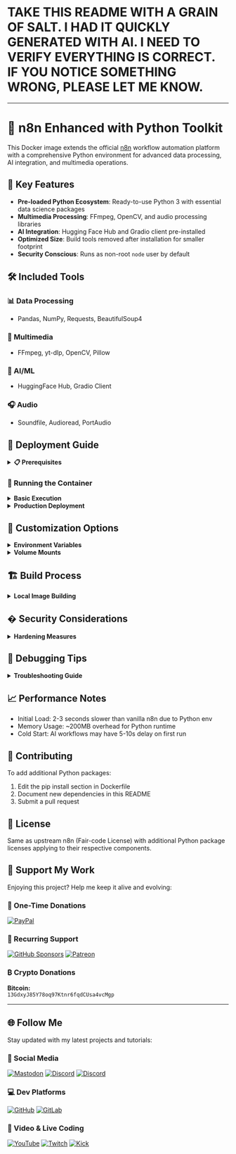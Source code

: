 # TAKE THIS README WITH A GRAIN OF SALT. I HAD IT QUICKLY GENERATED WITH AI. I NEED TO VERIFY EVERYTHING IS CORRECT. IF YOU NOTICE SOMETHING WRONG, PLEASE LET ME KNOW.

---

# 🐍 n8n Enhanced with Python Toolkit

This Docker image extends the official [n8n](https://n8n.io) workflow automation platform with a comprehensive Python environment for advanced data processing, AI integration, and multimedia operations.

## 🌟 Key Features

- **Pre-loaded Python Ecosystem**: Ready-to-use Python 3 with essential data science packages
- **Multimedia Processing**: FFmpeg, OpenCV, and audio processing libraries
- **AI Integration**: Hugging Face Hub and Gradio client pre-installed
- **Optimized Size**: Build tools removed after installation for smaller footprint
- **Security Conscious**: Runs as non-root `node` user by default

## 🛠️ Included Tools

### 📊 Data Processing
- Pandas, NumPy, Requests, BeautifulSoup4

### 🎥 Multimedia
- FFmpeg, yt-dlp, OpenCV, Pillow

### 🤖 AI/ML
- HuggingFace Hub, Gradio Client

### 🎧 Audio
- Soundfile, Audioread, PortAudio

## 🚀 Deployment Guide

<details>
<summary><strong>📋 Prerequisites</strong></summary>

- [ ] Docker Engine 20.10+
- [ ] Minimum 2GB RAM allocated to Docker
- [ ] 1vCPU minimum (2+ recommended for AI workflows)
- [ ] Know to use standard N8N Docker ENV Variables
    - [N8N Documentation for Environment Variables](https://docs.n8n.io/hosting/configuration/environment-variables/binary-data/)

</details>

### 🐳 Running the Container

<details>
<summary><strong>Basic Execution</strong></summary>

```bash
docker run -d \
  --name n8n-enhanced \
  -p 5678:5678 \
  -v /home/node:/home/node \
  ghcr.io/your-username/n8n-python:latest
```

</details><details> <summary><strong>Production Deployment</strong></summary>

```bash
docker run -d \
  --name n8n-production \
  -p 5678:5678 \
  -e N8N_BASIC_AUTH_ACTIVE=true \
  -e N8N_BASIC_AUTH_USER=admin \
  -e N8N_BASIC_AUTH_PASSWORD=securepassword \
  -v n8n_data:/home/node \
  -v /etc/localtime:/etc/localtime:ro \
  --restart unless-stopped \
  --memory 2g \
  --cpus 1.5 \
  ghcr.io/your-username/n8n-python:latest
```

</details>

## 🔧 Customization Options

<details>
<summary><strong>Environment Variables</strong></summary>

| Variable | Description | Default |
|----------|-------------|---------|
| `N8N_PORT` | Web UI port | 5678 |
| `N8N_BASIC_AUTH_ACTIVE` | Enable basic auth | false |
| `PYTHON_UNBUFFERED` | Python output settings | 1 |
| `TZ` | Timezone | UTC |
</details>

<details>
<summary><strong>Volume Mounts</strong></summary>

- `/home/node/.n8n`: n8n configuration and workflows
- `/home/node/app`: Custom node scripts
- `/tmp`: Temporary processing files
</details>

## 🏗️ Build Process
<details> <summary><strong>Local Image Building</strong></summary>

1. Clone the repository
2. Navigate to Dockerfile directory
3. Execute build command:

```bash
docker build -t n8n-custom:latest \
  --build-arg BUILD_DATE=$(date -u +'%Y-%m-%dT%H:%M:%SZ') .
```

4. Verify Image:

```bash
docker inspect n8n-custom:latest
```

</details>

## � Security Considerations
<details> <summary><strong>Hardening Measures</strong></summary>

- Non-root execution context
- Build-time toolchain removed
- Alpine Linux base for smaller attack surface
- Regular base image updates
- Virtual environment isolation

### Recommendations:

- Use secrets management for credentials
- Enable HTTPS reverse proxy
- Restrict network access

</details>

## 🐞 Debugging Tips

<details> <summary><strong>Troubleshooting Guide</strong></summary>

### Python Packages Not Found

```bash
docker exec -it n8n-enhanced /home/node/.n8nvenv/bin/pip list
```

### Missing Dependencies

```bash
docker exec -u root -it n8n-enhanced apk info
```

### FFmpeg Verification

```bash
docker exec -it n8n-enhanced ffmpeg -version
```

</details>

## 📈 Performance Notes

 - Initial Load: 2-3 seconds slower than vanilla n8n due to Python env
 - Memory Usage: ~200MB overhead for Python runtime
 - Cold Start: AI workflows may have 5-10s delay on first run

## 🤝 Contributing

To add additional Python packages:

 1. Edit the pip install section in Dockerfile
 2. Document new dependencies in this README
 3. Submit a pull request

## 📜 License

Same as upstream n8n (Fair-code License) with additional Python package licenses applying to their respective components.

## 💖 Support My Work

Enjoying this project? Help me keep it alive and evolving:

### 🌟 One-Time Donations
[![PayPal](https://img.shields.io/badge/PayPal-00457C?style=for-the-badge&logo=paypal&logoColor=white)](https://paypal.me/lazymediawa)

### 🔄 Recurring Support
[![GitHub Sponsors](https://img.shields.io/badge/GitHub_Sponsors-30363D?style=for-the-badge&logo=github-sponsors&logoColor=#EA4AAA)](https://github.com/sponsors/lazy-media)
[![Patreon](https://img.shields.io/badge/Patreon-F96854?style=for-the-badge&logo=patreon&logoColor=white)](https://link.lazymedia.media/patreon)

### ₿ Crypto Donations
**Bitcoin:**  
`13GdxyJ85Y78oq97Ktnr6fqdCUsa4vcMgp`

---

## 🌐 Follow Me

Stay updated with my latest projects and tutorials:

### 📱 Social Media

[![Mastodon](https://img.shields.io/badge/Mastodon-6364FF?style=for-the-badge&logo=mastodon&logoColor=white)](https://link.lazymedia.media/mastodon)
[![Discord](https://img.shields.io/badge/Main_Discord-5865F2?style=for-the-badge&logo=discord&logoColor=white)](https://link.lazymedia.media/lazymedia-discord-promo-page)
[![Discord](https://img.shields.io/badge/Gaming_Community-5865F2?style=for-the-badge&logo=discord&logoColor=white)](https://link.lazymedia.media/lazymedia-gaming-discord-promo-page)

### 💻 Dev Platforms
[![GitHub](https://img.shields.io/badge/GitHub-181717?style=for-the-badge&logo=github&logoColor=white)](https://github.com/lazy-media)
[![GitLab](https://img.shields.io/badge/GitLab-FCA121?style=for-the-badge&logo=gitlab&logoColor=white)](https://gitlab.lazymedia.media/root)

### 🎥 Video & Live Coding
[![YouTube](https://img.shields.io/badge/YouTube-FF0000?style=for-the-badge&logo=youtube&logoColor=white)](https://youtube.com/@LazyMediaWA)
[![Twitch](https://img.shields.io/badge/Twitch-9146FF?style=for-the-badge&logo=twitch&logoColor=white)](https://twitch.tv/LazyMediaWA)
[![Kick](https://img.shields.io/badge/Kick-53FC18?style=for-the-badge&logo=kick&logoColor=black)](https://kick.com/LazyMedia)
